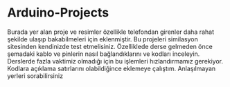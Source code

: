 # Arduino-Projects
Burada yer alan proje ve resimler özellikle telefondan girenler daha rahat şekilde ulaşıp bakabilmeleri için eklenmiştir.
Bu projeleri similasyon sitesinden kendinizde test etmelisiniz. Özelliklede derse gelmeden önce şemadaki kablo ve pinlerin nasıl bağlandıklarını ve kodları inceleyin.
Derslerde fazla vaktimiz olmadığı için bu işlemleri hızlandırmamız gerekiyor. Kodlara açıklama satırlarını olabildiğince eklemeye çalıştım. Anlaşılmayan yerleri sorabilirsiniz
